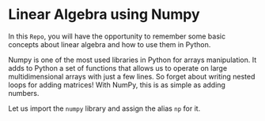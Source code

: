 # Linear Algebra using Numpy
In this `Repo`, you will have the opportunity to remember some basic concepts about linear algebra and how to use them in Python.

Numpy is one of the most used libraries in Python for arrays manipulation. It adds to Python a set of functions that allows us to operate on large multidimensional arrays with just a few lines. So forget about writing nested loops for adding matrices! With NumPy, this is as simple as adding numbers.

Let us import the `numpy` library and assign the alias `np` for it.
